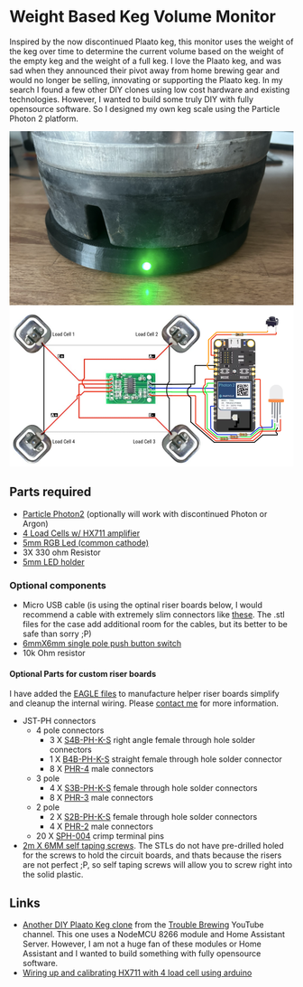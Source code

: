 # Weight Based Keg Volume Monitor

Inspired by the now discontinued Plaato keg, this monitor uses the weight of the keg over time to determine the current
 volume based on the weight of the empty keg and the weight of a full keg.  I love the Plaato keg, and was sad when they
 announced their pivot away from home brewing gear and would no longer be selling, innovating or supporting the Plaato
 keg.  In my search I found a few other DIY clones using low cost hardware and existing technologies.  However, I wanted
 to build some truly DIY with fully opensource software.  So I designed my own keg scale using the Particle Photon 2 platform.

![Weight scale monitor pic](../../docs/img/weight-scale-with-keg.png)
![Weight scale monitor - load cell circuit diagram](../../docs/img/weight_circuit.png)

## Parts required

- [Particle Photon2](https://store.particle.io/products/photon-2) (optionally will work with discontinued Photon or Argon)
- [4 Load Cells w/ HX711 amplifier](https://www.amazon.com/Bridge-Digital-Amplifier-Arduino-DIYmalls/dp/B086ZHXNJH)
- [5mm RGB Led (common cathode)](https://www.amazon.com/PATIKIL-Emitting-Mounting-Bracket-Transparent/)
- 3X 330 ohm Resistor
- [5mm LED holder](https://www.amazon.com/PATIKIL-Emitting-Mounting-Bracket-Transparent/dp/B0C54Y99NQ)

### Optional components

- Micro USB cable (is using the optinal riser boards below, I would recommend a cable with extremely slim connectors
like [these](https://www.amazon.com/dp/B09XKYP32W).  The .stl files for the case add additional room for the cables, but its better to be safe than sorry ;P)
- [6mmX6mm single pole push button switch](https://www.amazon.com/dp/B07WF76VHT)
- 10k Ohm resistor

#### Optional Parts for custom riser boards

I have added the [EAGLE files](./eagle) to manufacture helper riser boards simplify and cleanup the internal wiring.  Please [contact me](mailto:alanquillin@gmail.com) for more information. 

- JST-PH connectors
  - 4 pole connectors
    - 3 X [S4B-PH-K-S](https://www.digikey.com/en/products/detail/jst-sales-america-inc/S4B-PH-K-S/926628) right angle female through hole solder connectors
    - 1 X [B4B-PH-K-S](https://www.digikey.com/en/products/detail/jst-sales-america-inc/B4B-PH-K-S/926613) straight female through hole solder connector
    - 8 X [PHR-4](https://www.digikey.com/en/products/detail/jst-sales-america-inc/PHR-4/608606) male connectors
  - 3 pole
    - 4 X [S3B-PH-K-S](https://www.digikey.com/en/products/detail/jst-sales-america-inc/S3B-PH-K-S/926627) female through hole solder connectors
    - 8 X [PHR-3](https://www.digikey.com/en/products/detail/jst-sales-america-inc/PHR-3/527357) male connectors
  - 2 pole
    - 2 X [S2B-PH-K-S](https://www.digikey.com/en/products/detail/jst-sales-america-inc/S2B-PH-K-S/926626) female through hole solder connectors
    - 4 X [PHR-2](https://www.digikey.com/en/products/detail/jst-sales-america-inc/PHR-2/608607) male connectors
  - 20 X [SPH-004](https://www.digikey.com/en/products/detail/jst-sales-america-inc/SPH-004T-P0-5S/608759) crimp terminal pins
- [2m X 6MM self taping screws](https://www.amazon.com/dp/B01KXS7TOI).  The STLs do not have pre-drilled holed for the screws to hold the circuit boards, and thats because the risers are not perfect ;P, so self taping screws will allow you to screw right into the solid plastic.

## Links

- [Another DIY Plaato Keg clone](https://www.youtube.com/watch?v=QF1B8yD9jy4) from the [Trouble Brewing](https://www.youtube.com/@TroubleBrewing)
YouTube channel.  This one uses a NodeMCU 8266 module and Home Assistant Server.  However, I am not a huge fan of these modules or Home Assistant
and I wanted to build something with fully opensource software.
- [Wiring up and calibrating HX711 with 4 load cell using arduino](https://www.youtube.com/watch?v=LIuf2egMioA)
